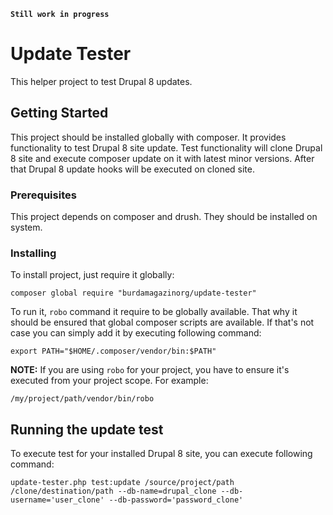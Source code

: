 
**`Still work in progress`**

# Update Tester

This helper project to test Drupal 8 updates.

## Getting Started

This project should be installed globally with composer. It provides functionality to test Drupal 8 site update.
Test functionality will clone Drupal 8 site and execute composer update on it with latest minor versions.
After that Drupal 8 update hooks will be executed on cloned site.

### Prerequisites

This project depends on composer and drush. They should be installed on system.

### Installing

To install project, just require it globally:

```
composer global require "burdamagazinorg/update-tester"
```

To run it, ```robo``` command it require to be globally available. That why it should be ensured that global composer scripts are available. If that's not case you can simply add it by executing following command:
```
export PATH="$HOME/.composer/vendor/bin:$PATH"
```

**NOTE:** If you are using ```robo``` for your project, you have to ensure it's executed from your project scope. For example:
```
/my/project/path/vendor/bin/robo
```

## Running the update test

To execute test for your installed Drupal 8 site, you can execute following command:
```
update-tester.php test:update /source/project/path /clone/destination/path --db-name=drupal_clone --db-username='user_clone' --db-password='password_clone'
```
